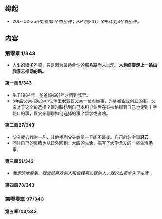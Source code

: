 ##  缘起
+ 2017-02-25开始看第1个番茄钟；从P1到P41，全书计划8个番茄钟。

##  内容
###  第零章  1/343
+ 人生的诸多不顺，只是因为最适合你的那条路尚未出现。**人最终要走上一条由我意志推动的路。**

####  第一章  5/343
+ 生于1984年，爸爸妈妈81年才回到城里。
+ 3年后父亲插队的小伙伴王老西找父亲一起商量事，为乡镇企业创业的事。父亲对于这个的选择？同时联想到自己本科毕业后在布拉格聊到自己也走到十字路口的事，跟父亲聊聊如何选择的事？留学或者啥。

####  第二章 27/343
+ 父亲就去找谢一凡，让他找到父亲商量一下能不能成。自己的名字叫**轻云** 
+ 同时自己的思绪也从国外回到，大四的生活，描写了大学舍友的一些生活场景。

####  第三章 51/343
+ *我清楚地看到，我曾经喜欢的人和曾经喜欢我的人，就这么都步入了生活。*

####  第四章 73/343

###  第零零章 97/343

####  第五章 103/343